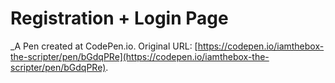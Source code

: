 # Registration + Login Page
 _A Pen created at CodePen.io. Original URL: [https://codepen.io/iamthebox-the-scripter/pen/bGdqPRe](https://codepen.io/iamthebox-the-scripter/pen/bGdqPRe).

 